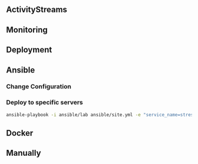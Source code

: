 ## ActivityStreams

## Monitoring


## Deployment

## Ansible

### Change Configuration

### Deploy to specific servers

```sh
ansible-playbook -i ansible/lab ansible/site.yml -e "service_name=stresstest"
```

## Docker

## Manually